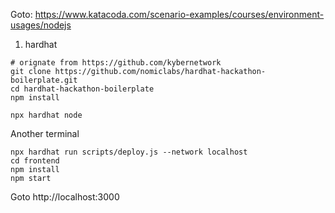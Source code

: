 Goto: https://www.katacoda.com/scenario-examples/courses/environment-usages/nodejs

1. hardhat
```
# orignate from https://github.com/kybernetwork
git clone https://github.com/nomiclabs/hardhat-hackathon-boilerplate.git
cd hardhat-hackathon-boilerplate
npm install

npx hardhat node
```
Another terminal
```
npx hardhat run scripts/deploy.js --network localhost
cd frontend
npm install
npm start
```
Goto http://localhost:3000
